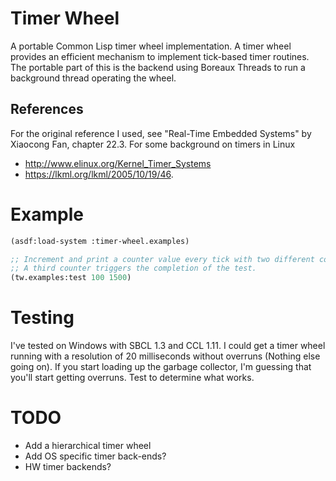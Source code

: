 # Timer Wheel
A portable Common Lisp timer wheel implementation.  A timer wheel provides an efficient mechanism to implement tick-based timer routines.  The portable part of this is the backend using Boreaux Threads to run a background thread operating the wheel.

## References
For the original reference I used, see "Real-Time Embedded Systems" by Xiaocong Fan, chapter 22.3.
For some background on timers in Linux
- http://www.elinux.org/Kernel_Timer_Systems
- https://lkml.org/lkml/2005/10/19/46.

# Example
```lisp
(asdf:load-system :timer-wheel.examples)

;; Increment and print a counter value every tick with two different counters.
;; A third counter triggers the completion of the test.
(tw.examples:test 100 1500)
```

# Testing
I've tested on Windows with SBCL 1.3 and CCL 1.11.  I could get a timer wheel running with a resolution of 20 milliseconds without overruns (Nothing else going on).  If you start loading up the garbage collector, I'm guessing that you'll start getting overruns.  Test to determine what works.

# TODO
- Add a hierarchical timer wheel
- Add OS specific timer back-ends?
- HW timer backends?
